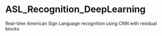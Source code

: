 # ASL_Recognition_DeepLearning
Real-time American Sign Language recognition using CNN with residual blocks
